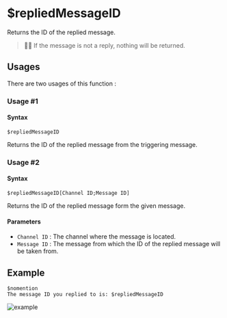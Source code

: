 # $repliedMessageID
Returns the ID of the replied message.

> 🧙‍♂️ If the message is not a reply, nothing will be returned.

## Usages
There are two usages of this function :

### Usage #1
#### Syntax
```
$repliedMessageID
```
Returns the ID of the replied message from the triggering message.

### Usage #2
#### Syntax
```
$repliedMessageID[Channel ID;Message ID]
```
Returns the ID of the replied message form the given message.

#### Parameters
- `Channel ID` : The channel where the message is located.
- `Message ID` : The message from which the ID of the replied message will be taken from.

## Example
```
$nomention
The message ID you replied to is: $repliedMessageID
```
![example](https://user-images.githubusercontent.com/94063167/198900570-ad5b8a25-56ad-4e66-9c3e-6495406d7fda.png)

